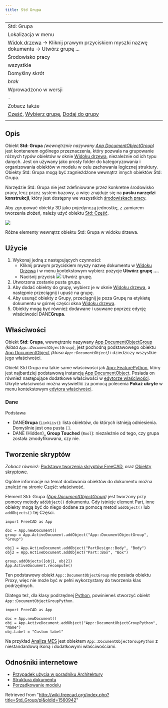 ```yaml
---
title: Std Grupa
---
```

|  |
| --- |
| Std: Grupa |
| Lokalizacja w menu |
| [Widok drzewa](/Tree_view/pl "Tree view/pl") → Kliknij prawym przyciskiem myszki nazwę dokumentu → Utwórz grupę ... |
| Środowisko pracy |
| wszystkie |
| Domyślny skrót |
| *brak* |
| Wprowadzono w wersji |
| - |
| Zobacz także |
| [Część](/Std_Part/pl "Std Part/pl"), [Wybierz grupę](/Draft_SelectGroup/pl "Draft SelectGroup/pl"), [Dodaj do grupy](/Draft_AddToGroup/pl "Draft AddToGroup/pl") |
|  |

## Opis

Obiekt **Std: Grupa** *(wewnętrznie nazywany [App DocumentObjectGroup](/App_DocumentObjectGroup/pl "App DocumentObjectGroup/pl"))* jest kontenerem ogólnego przeznaczenia, który pozwala na grupowanie różnych typów obiektów w oknie [Widoku drzewa](/Tree_view/pl "Tree view/pl"), niezależnie od ich typu danych. Jest on używany jako prosty folder do kategoryzowania i organizowania obiektów w modelu w celu zachowania logicznej struktury. Obiekty Std: Grupa mogą być zagnieżdżone wewnątrz innych obiektów Std: Grupa.

Narzędzie Std: Grupa nie jest zdefiniowane przez konkretne środowisko pracy, lecz przez system bazowy, a więc znajduje się na **pasku narzędzi konstrukcji**, który jest dostępny we wszystkich [środowiskach pracy](/Workbenches/pl "Workbenches/pl").

Aby zgrupować obiekty 3D jako pojedynczą jednostkę, z zamiarem tworzenia złożeń, należy użyć obiektu [Std: Część](/Std_Part/pl "Std Part/pl").

![](/images/Std_Group_example.png)

Różne elementy wewnątrz obiektu Std: Grupa w widoku drzewa.

## Użycie

1. Wykonaj jedną z następujących czynności:
   * Kliknij prawym przyciskiem myszy nazwę dokumentu w [Widoku Drzewa](/Tree_view/pl "Tree view/pl") i w menu kontekstowym wybierz pozycje **Utwórz grupę ...**.
   * Naciśnij przycisk ![](/images/Std_Group.svg) Utwórz grupę.
2. Utworzona zostanie pusta grupa.
3. Aby dodać obiekty do grupy, wybierz je w oknie [Widoku drzewa](/Tree_view/pl "Tree view/pl"), a następnie przeciągnij i upuść na grupę.
4. Aby usunąć obiekty z Grupy, przeciągnij je poza Grupę na etykietę dokumentu w górnej części okna [Widoku drzewa](/Tree_view/pl "Tree view/pl").
5. Obiekty mogą być również dodawane i usuwane poprzez edycję właściwości DANE**Grupa**.

## Właściwości

Obiekt **Std: Grupa**, wewnętrznie nazywany [App DocumentObjectGroup](/App_DocumentObjectGroup/pl "App DocumentObjectGroup/pl") *(klasa `App::DocumentObjectGroup`)*, jest pochodną podstawowego obiektu [App DocumentObject](/App_DocumentObject/pl "App DocumentObject/pl") *(klasa `App::DocumentObject`)* i dziedziczy wszystkie jego właściwości.

Obiekt Std Grupa ma takie same właściwości jak [App: FeaturePython](/App_FeaturePython/pl#Właściwości "App FeaturePython/pl"), który jest najbardziej podstawową instancją [App DocumentObject](/App_DocumentObject/pl "App DocumentObject/pl"). Posiada on również następujące dodatkowe właściwości w [edytorze właściwości](/Property_editor/pl "Property editor/pl"). Ukryte właściwości można wyświetlić za pomocą polecenia **Pokaż ukryte** w menu kontekstowym [edytora właściwości](/Property_editor/pl "Property editor/pl").

### Dane

Podstawa

* DANE**Grupa** (`LinkList`): lista obiektów, do których istnieją odniesienia. Domyślnie jest ona pusta `[]`.
* DANE (Hidden)**\_ Group Touched** (`Bool`): niezależnie od tego, czy grupa została zmodyfikowana, czy nie.

## Tworzenie skryptów

*Zobacz również:* [Podstawy tworzenia skryptów FreeCAD](/FreeCAD_Scripting_Basics/pl "FreeCAD Scripting Basics/pl"), oraz [Obiekty skryptowe](/Scripted_objects/pl "Scripted objects/pl").

Ogólne informacje na temat dodawania obiektów do dokumentu można znaleźć na stronie [Część: właściwość](/Part_Feature/pl "Part Feature/pl").

Element Std: Grupa *([App DocumentObjectGroup](/App_DocumentObjectGroup/pl "App DocumentObjectGroup/pl"))* jest tworzony przy pomocy metody `addObject()` dokumentu. Gdy istnieje element Part, inne obiekty mogą być do niego dodane za pomocą metod `addObject()` lub `addObjects()` tej Części.

```
import FreeCAD as App

doc = App.newDocument()
group = App.ActiveDocument.addObject("App::DocumentObjectGroup", "Group")

obj1 = App.ActiveDocument.addObject("PartDesign::Body", "Body")
obj2 = App.ActiveDocument.addObject("Part::Box", "Box")

group.addObjects([obj1, obj2])
App.ActiveDocument.recompute()

```

Ten podstawowy obiekt `App::DocumentObjectGroup` nie posiada obiektu Proxy, więc nie może być w pełni wykorzystany do tworzenia klas podrzędnych.

Dlatego też, dla klasy podrzędnej [Python](/Python/pl "Python/pl"), powinieneś stworzyć obiekt `App::DocumentObjectGroupPython`.

```
import FreeCAD as App

doc = App.newDocument()
obj = App.ActiveDocument.addObject("App::DocumentObjectGroupPython", "Name")
obj.Label = "Custom label"

```

Na przykład [Analiza MES](/FEM_Analysis/pl "FEM Analysis/pl") jest obiektem `App::DocumentObjectGroupPython` z niestandardową ikoną i dodatkowymi właściwościami.

## Odnośniki internetowe

* [Przypadek użycia w poradniku Architektury](/Arch_tutorial/pl#Porządkowanie_modelu "Arch tutorial/pl")
* [Struktura dokumentu](/Document_structure/pl "Document structure/pl")
* [Porządkowanie modelu](http://www.freecadweb.org/wiki/index.php?title=Arch_tutorial#Organizing_your_model)

Retrieved from "<http://wiki.freecad.org/index.php?title=Std_Group/pl&oldid=1560942>"
